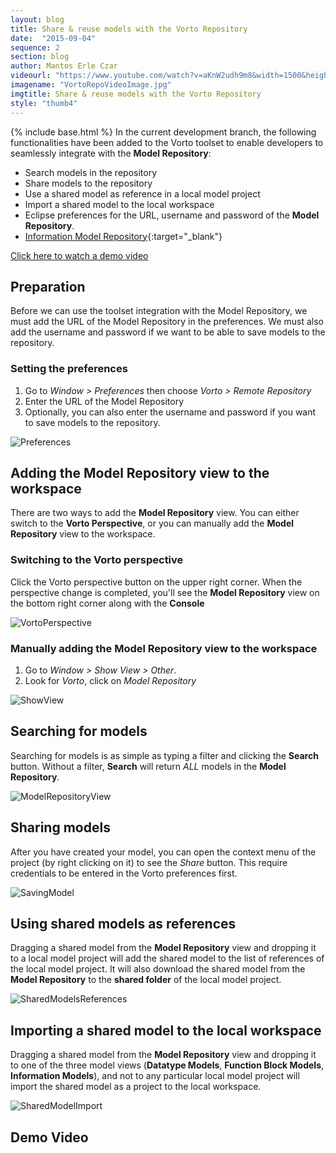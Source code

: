 ```yaml
---
layout: blog
title: Share & reuse models with the Vorto Repository
date:  "2015-09-04"
sequence: 2
section: blog
author: Mantos Erle Czar
videourl: "https://www.youtube.com/watch?v=aKnW2udh9m8&width=1500&height=1000"
imagename: "VortoRepoVideoImage.jpg"
imgtitle: Share & reuse models with the Vorto Repository
style: "thumb4"
---
```

{% include base.html %}
In the current development branch, the following functionalities have been added to the Vorto toolset to enable developers to seamlessly integrate with the **Model Repository**:

* Search models in the repository
* Share models to the repository
* Use a shared model as reference in a local model project
* Import a shared model to the local workspace
* Eclipse preferences for the URL, username and password of the **Model Repository**.
* [Information Model Repository](http://vorto.eclipse.org/repo){:target="_blank"}

<!--more-->

[Click here to watch a demo video](#demo-video)

## Preparation

Before we can use the toolset integration with the Model Repository, we must add the URL of the Model Repository in the preferences. We must also add the username and password if we want to be able to save models to the repository.

### Setting the preferences

1. Go to *Window > Preferences* then choose *Vorto > Remote Repository*
2. Enter the URL of the Model Repository
3. Optionally, you can also enter the username and password if you want to save models to the repository.

![Preferences]({{$base}}/img/blogpics/Preferences.png)

## Adding the Model Repository view to the workspace

There are two ways to add the **Model Repository** view. You can either switch to the **Vorto Perspective**, or you can manually add the **Model Repository** view to the workspace.

### Switching to the Vorto perspective

Click the Vorto perspective button on the upper right corner. When the perspective change is completed, you'll see the **Model Repository** view on the bottom right corner along with the **Console**

![VortoPerspective]({{$base}}/img/blogpics/VortoPerspective.png)

### Manually adding the Model Repository view to the workspace

1. Go to *Window > Show View > Other*.
2. Look for *Vorto*, click on *Model Repository*

![ShowView]({{$base}}/img/blogpics/ShowView.png)

## Searching for models

Searching for models is as simple as typing a filter and clicking the **Search** button. Without a filter, **Search** will return *ALL* models in the **Model Repository**.

![ModelRepositoryView]({{$base}}/img/blogpics/ModelRepositoryView.png)

## Sharing models

After you have created your model, you can open the context menu of the project (by right clicking on it) to see the *Share* button. This require credentials to be entered in the Vorto preferences first.

![SavingModel]({{$base}}/img/blogpics/SavingModel.png)

## Using shared models as references

Dragging a shared model from the **Model Repository** view and dropping it to a local model project will add the shared model to the list of references of the local model project. It will also download the shared model from the **Model Repository** to the **shared folder** of the local model project.

![SharedModelsReferences]({{$base}}/img/blogpics/SharedModelsReferences.png)

## Importing a shared model to the local workspace

Dragging a shared model from the **Model Repository** view and dropping it to one of the three model views (**Datatype Models**, **Function Block Models**, **Information Models**), and not to any particular local model project will import the shared model as a project to the local workspace.

![SharedModelImport]({{$base}}/img/blogpics/SharedModelImport.png)

## Demo Video
